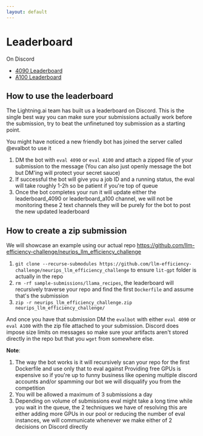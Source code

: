 ```yaml
---
layout: default
---
```


# Leaderboard
On Discord 
* [4090 Leaderboard](https://discord.com/channels/1124130156336922665/1151568318013132831)
* [A100 Leaderboard](https://discord.com/channels/1124130156336922665/1151568359251509319)

## How to use the leaderboard
The Lightning.ai team has built us a leaderboard on Discord. This is the single best way you can make sure your submissions actually work before the submission, try to beat the unfinetuned toy submission as a starting point.

You might have noticed a new friendly bot has joined the server called @evalbot  to use it
1. DM the bot with `eval 4090` or `eval A100` and attach a zipped file of your submission to the message (You can also just openly message the bot but DM'ing will protect your secret sauce)
2. If successful the bot will give you a job ID and a running status, the eval will take roughly 1-2h so be patient if you're top of queue
3. Once the bot completes your run it will update either the ⁠leaderboard_4090  or ⁠leaderboard_a100 channel, we will not be monitoring these 2 text channels they will be purely for the bot to post the new updated leaderboard

## How to create a zip submission

We will showcase an example using our actual repo https://github.com/llm-efficiency-challenge/neurips_llm_efficiency_challenge
1. `git clone --recurse-submodules https://github.com/llm-efficiency-challenge/neurips_llm_efficiency_challenge` to ensure `lit-gpt` folder is actually in the repo
2. `rm -rf sample-submissions/llama_recipes`, the leaderboard will recursively traverse your repo and find the first `Dockerfile` and assume that's the submission
3. `zip -r neurips_llm_efficiency_challenge.zip neurips_llm_efficiency_challenge/`

And once you have that submission DM the `evalbot` with either `eval 4090` or `eval A100` with the zip file attached to your submission. Discord does impose size limits on messages so make sure your artifacts aren't stored directly in the repo but that you `wget` from somewhere else.


**Note**: 
1. The way the bot works is it will recursively scan your repo for the first Dockerfile and use only that to eval against
Providing free GPUs is expensive so if you're up to funny business like opening multiple discord accounts and/or spamming our bot we will disqualify you from the competition
2. You will be allowed a maximum of 3 submissions a day
3. Depending on volume of submissions eval might take a long time while you wait in the queue, the 2 techniques we have of resolving this are either adding more GPUs in our pool or reducing the number of eval instances, we will communicate whenever we make either of 2 decisions on Discord directly
